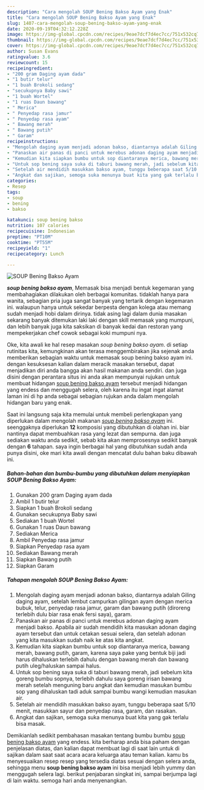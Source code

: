 ```yaml
---
description: "Cara mengolah SOUP Bening Bakso Ayam yang Enak"
title: "Cara mengolah SOUP Bening Bakso Ayam yang Enak"
slug: 1407-cara-mengolah-soup-bening-bakso-ayam-yang-enak
date: 2020-09-19T04:32:12.228Z
image: https://img-global.cpcdn.com/recipes/9eae7dcf7d4ec7cc/751x532cq70/soup-bening-bakso-ayam-foto-resep-utama.jpg
thumbnail: https://img-global.cpcdn.com/recipes/9eae7dcf7d4ec7cc/751x532cq70/soup-bening-bakso-ayam-foto-resep-utama.jpg
cover: https://img-global.cpcdn.com/recipes/9eae7dcf7d4ec7cc/751x532cq70/soup-bening-bakso-ayam-foto-resep-utama.jpg
author: Susan Evans
ratingvalue: 3.6
reviewcount: 15
recipeingredient:
- "200 gram Daging ayam dada"
- "1 butir telur"
- "1 buah Brokoli sedang"
- "secukupnya Baby sawi"
- "1 buah Wortel"
- "1 ruas Daun bawang"
- " Merica"
- " Penyedap rasa jamur"
- " Penyedap rasa ayam"
- " Bawang merah"
- " Bawang putih"
- " Garam"
recipeinstructions:
- "Mengolah daging ayam menjadi adonan bakso, diantarnya adalah Giling daging ayam, setelah lembut campurkan gilingan ayam dengan merica bubuk, telur, penyedap rasa jamur, garam dan bawang putih (diroreng terlebih dulu biar rasa enak fersi saya), garam."
- "Panaskan air panas di panci untuk merebus adonan daging ayam menjadi bakso. Apabila air sudah mendidih kita masukan adonan daging ayam tersebut dan untuk cetakan sesuai selera, dan setelah adonan yang kita masukkan sudah naik ke atas kita angkat."
- "Kemudian kita siapkan bumbu untuk sop diantaranya merica, bawang merah, bawang putih, garam, karena saya pake yang bentuk biji jadi harus dihaluskan terlebih dahulu dengan bawang merah dan bawang putih uleg/haluskan sampai halus."
- "Untuk sop bening saya suka di taburi bawang merah, jadi sebelum kita goreng bumbu sopnya, terlebih dahulu saya goreng irisan bawang merah setelah menguning baru angkat dan kemudian masukan bumbu sop yang dihaluskan tadi aduk sampai bumbu wangi kemudian masukan air."
- "Setelah air mendidih masukkan bakso ayam, tunggu beberapa saat 5/10 menit, masukkan sayur dan penyedap rasa, garam, dan rasakan."
- "Angkat dan sajikan, semoga suka menunya buat kita yang gak terlalu bisa masak."
categories:
- Resep
tags:
- soup
- bening
- bakso

katakunci: soup bening bakso 
nutrition: 107 calories
recipecuisine: Indonesian
preptime: "PT10M"
cooktime: "PT55M"
recipeyield: "1"
recipecategory: Lunch

---
```



![SOUP Bening Bakso Ayam](https://img-global.cpcdn.com/recipes/9eae7dcf7d4ec7cc/751x532cq70/soup-bening-bakso-ayam-foto-resep-utama.jpg)

<b><i>soup bening bakso ayam</i></b>, Memasak bisa menjadi bentuk kegemaran yang membahagiakan dilakukan oleh berbagai komunitas. tidaklah hanya para wanita, sebagian pria juga sangat banyak yang tertarik dengan kegemaran ini. walaupun hanya untuk sekedar berpesta dengan kolega atau memang sudah menjadi hobi dalam dirinya. tidak asing lagi dalam dunia masakan sekarang banyak ditemukan laki laki dengan skill memasak yang mumpuni, dan lebih banyak juga kita saksikan di banyak kedai dan restoran yang mempekerjakan chef cowok sebagai koki mumpuni nya.

Oke, kita awali ke hal resep masakan <i>soup bening bakso ayam</i>. di setiap rutinitas kita, kemungkinan akan terasa menggembirakan jika sejenak anda memberikan sebagian waktu untuk memasak soup bening bakso ayam ini. dengan kesuksesan kalian dalam meracik masakan tersebut, dapat menjadikan diri anda bangga akan hasil makanan anda sendiri. dan juga disini dengan perantara situs ini anda akan mempunyai rujukan untuk membuat hidangan <u>soup bening bakso ayam</u> tersebut menjadi hidangan yang endess dan menggugah selera, oleh karena itu ingat ingat alamat laman ini di hp anda sebagai sebagian rujukan anda dalam mengolah hidangan baru yang enak.




Saat ini langsung saja kita memulai untuk membeli perlengkapan yang diperlukan dalam mengolah makanan <u><i>soup bening bakso ayam</i></u> ini. seenggaknya diperlukan <b>12</b> komposisi yang dibutuhkan di olahan ini. biar nantinya dapat membuahkan rasa yang lezat dan sempurna. dan juga sediakan waktu anda sedikit, sebab kita akan memprosesnya sedikit banyak dengan <b>6</b> tahapan. saya ingin berbagai hal yang dibutuhkan sudah anda punya disini, oke mari kita awali dengan mencatat dulu bahan baku dibawah ini.

<!--inarticleads1-->

##### Bahan-bahan dan bumbu-bumbu yang dibutuhkan dalam menyiapkan SOUP Bening Bakso Ayam:

1. Gunakan 200 gram Daging ayam dada
1. Ambil 1 butir telur
1. Siapkan 1 buah Brokoli sedang
1. Gunakan secukupnya Baby sawi
1. Sediakan 1 buah Wortel
1. Gunakan 1 ruas Daun bawang
1. Sediakan  Merica
1. Ambil  Penyedap rasa jamur
1. Siapkan  Penyedap rasa ayam
1. Sediakan  Bawang merah
1. Siapkan  Bawang putih
1. Siapkan  Garam




<!--inarticleads2-->

##### Tahapan mengolah SOUP Bening Bakso Ayam:

1. Mengolah daging ayam menjadi adonan bakso, diantarnya adalah Giling daging ayam, setelah lembut campurkan gilingan ayam dengan merica bubuk, telur, penyedap rasa jamur, garam dan bawang putih (diroreng terlebih dulu biar rasa enak fersi saya), garam.
1. Panaskan air panas di panci untuk merebus adonan daging ayam menjadi bakso. Apabila air sudah mendidih kita masukan adonan daging ayam tersebut dan untuk cetakan sesuai selera, dan setelah adonan yang kita masukkan sudah naik ke atas kita angkat.
1. Kemudian kita siapkan bumbu untuk sop diantaranya merica, bawang merah, bawang putih, garam, karena saya pake yang bentuk biji jadi harus dihaluskan terlebih dahulu dengan bawang merah dan bawang putih uleg/haluskan sampai halus.
1. Untuk sop bening saya suka di taburi bawang merah, jadi sebelum kita goreng bumbu sopnya, terlebih dahulu saya goreng irisan bawang merah setelah menguning baru angkat dan kemudian masukan bumbu sop yang dihaluskan tadi aduk sampai bumbu wangi kemudian masukan air.
1. Setelah air mendidih masukkan bakso ayam, tunggu beberapa saat 5/10 menit, masukkan sayur dan penyedap rasa, garam, dan rasakan.
1. Angkat dan sajikan, semoga suka menunya buat kita yang gak terlalu bisa masak.




Demikianlah sedikit pembahasan masakan tentang bumbu bumbu <u>soup bening bakso ayam</u> yang endess. kita berharap anda bisa paham dengan penjelasan diatas, dan kalian dapat membuat lagi di saat lain untuk di sajikan dalam saat saat acara acara keluarga atau teman kalian. kamu bs menyesuaikan resep resep yang tersedia diatas sesuai dengan selera anda, sehingga menu <b>soup bening bakso ayam</b> ini bisa menjadi lebih yummy dan menggugah selera lagi. berikut penjabaran singkat ini, sampai berjumpa lagi di lain waktu. semoga hari anda menyenangkan.
